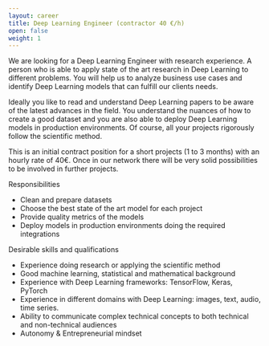 ```yaml
---
layout: career
title: Deep Learning Engineer (contractor 40 €/h)
open: false
weight: 1
---
```


We are looking for a Deep Learning Engineer with research experience. A person who is able to apply state of the art research in Deep Learning to different problems. You will help us to analyze business use cases and identify Deep Learning models that can fulfill our clients needs.
 
Ideally you like to read and understand Deep Learning papers to be aware of the latest advances in the field. You understand the nuances of how to create a good dataset and you are also able to deploy Deep Learning models in production environments. Of course, all your projects rigorously follow the scientific method.

This is an initial contract position for a short projects (1 to 3 months) with an hourly rate of 40€. Once in our network there will be very solid possibilities to be involved in further projects.

Responsibilities
* Clean and prepare datasets
* Choose the best state of the art model for each project
* Provide quality metrics of the models
* Deploy models in production environments doing the required integrations

Desirable skills and qualifications
* Experience doing research or applying the scientific method
* Good machine learning, statistical and mathematical background
* Experience with Deep Learning frameworks: TensorFlow, Keras, PyTorch
* Experience in different domains with Deep Learning: images, text, audio, time series.
* Ability to communicate complex technical concepts to both technical and non-technical audiences 
* Autonomy & Entrepreneurial mindset
